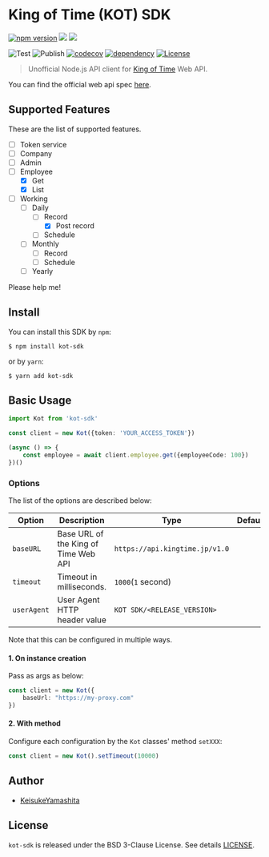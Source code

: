 # King of Time (KOT) SDK

[![npm version](https://badge.fury.io/js/kot-sdk.svg)](https://badge.fury.io/js/kot-sdk)
[![](https://img.shields.io/badge/-Javascript-F7DF1E?style=flat-square&logoColor=white&logo=javascript)](https://github.com/KeisukeYamashita/kot-sdk)
[![](https://img.shields.io/badge/-Typescript-007ACC?style=flat-square&logoColor=white&logo=typescript)](https://github.com/KeisukeYamashita/kot-sdk)

![Test](https://github.com/KeisukeYamashita/kot-sdk/workflows/Test/badge.svg)
![Publish](https://github.com/KeisukeYamashita/kot-sdk/workflows/Publish/badge.svg)
[![codecov](https://codecov.io/gh/KeisukeYamashita/kot-sdk/branch/master/graph/badge.svg)](https://codecov.io/gh/KeisukeYamashita/kot-sdk)
[![dependency](https://status.david-dm.org/gh/KeisukeYamashita/kot-sdk.svg)](https://github.com/KeisukeYamashita/kot-sdk/network/dependencies)
[![License](https://img.shields.io/badge/License-BSD%203--Clause-blue.svg)](https://opensource.org/licenses/BSD-3-Clause)

> Unofficial Node.js API client for [King of Time](https://www.kingtime.jp/) Web API.

You can find the official web api spec [here](https://developer.kingtime.jp/).

## Supported Features

These are the list of supported features.

* [ ] Token service
* [ ] Company
* [ ] Admin
* [ ] Employee
    * [x] Get
    * [x] List
* [ ] Working
    * [ ] Daily
        * [ ] Record 
            * [x] Post record
        * [ ] Schedule
    * [ ] Monthly
        * [ ] Record
        * [ ] Schedule
    * [ ] Yearly

Please help me!

## Install

You can install this SDK by `npm`:

```console
$ npm install kot-sdk
```

or by `yarn`:

```console
$ yarn add kot-sdk
```

## Basic Usage

```typescript
import Kot from 'kot-sdk'

const client = new Kot({token: 'YOUR_ACCESS_TOKEN'})

(async () => {
    const employee = await client.employee.get({employeeCode: 100})
})()
```

### Options

The list of the options are described below:

| Option      | Description                          | Type                                | Default          |
|-------------|--------------------------------------|-------------------------------------|------------------|
| `baseURL`   | Base URL of the King of Time Web API | `https://api.kingtime.jp/v1.0`      |                  |
| `timeout`   | Timeout in milliseconds.             | `1000`(`1` second)                  |                  |
| `userAgent` | User Agent HTTP header value         | `KOT SDK/<RELEASE_VERSION>`         |                  |

Note that this can be configured in multiple ways.


#### 1. On instance creation

Pass as args as below:

```typescript
const client = new Kot({
    baseUrl: "https://my-proxy.com"
})
```

#### 2. With method

Configure each configuration by the `Kot` classes' method `setXXX`:

```typescript
const client = new Kot().setTimeout(10000)
```

## Author

* [KeisukeYamashita](https://github.com/KeisukeYamashita)

## License

`kot-sdk` is released under the BSD 3-Clause License. See details [LICENSE](./LICENSE).
